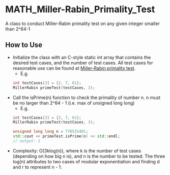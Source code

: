 # MATH_Miller-Rabin_Primality_Test
A class to conduct Miller-Rabin primality test on any given integer smaller than 2^64-1

## How to Use
* Initialize the class with an C-style static int array that contains the desired test cases, and the number of test cases. All test cases for reasonable use can be found at [Miiler-Rabin primality test](https://en.wikipedia.org/wiki/Miller%E2%80%93Rabin_primality_test).
  * E.g. 
  ```c++
  int testCases[3] = {2, 7, 61};
  MillerRabin primeTest(testCases, 3);
  ```
* Call the isPrime(n) function to check the primality of number n. n must be no larger than 2^64 - 1 (i.e. max of unsigned long long)
  * E.g.
  ```c++
  int testCases[3] = {2, 7, 61};
  MillerRabin primeTest(testCases, 3);
  
  unsigned long long n = 776531401;
  std::cout << primeTest.isPrime(n) << std::endl;
  // output: 1
  ```
* Complexity: O(3klog(n)), where k is the number of test cases (depending on how big n is), and n is the number to be tested. The three log(n) attributes to two cases of modular exponentiation and finding d and r to represent n - 1.
